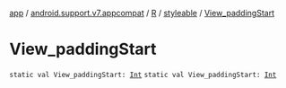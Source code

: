 [app](../../../index.md) / [android.support.v7.appcompat](../../index.md) / [R](../index.md) / [styleable](index.md) / [View_paddingStart](./-view_padding-start.md)

# View_paddingStart

`static val View_paddingStart: `[`Int`](https://kotlinlang.org/api/latest/jvm/stdlib/kotlin/-int/index.html)
`static val View_paddingStart: `[`Int`](https://kotlinlang.org/api/latest/jvm/stdlib/kotlin/-int/index.html)